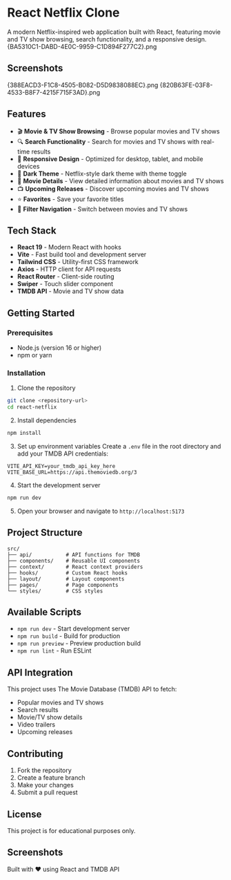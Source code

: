 # React Netflix Clone

A modern Netflix-inspired web application built with React, featuring movie and TV show browsing, search functionality, and a responsive design.
{BA5310C1-DABD-4E0C-9959-C1D894F277C2}.png

## Screenshots

{388EACD3-F1C8-4505-B082-D5D9838088EC}.png
{820B63FE-03F8-4533-B8F7-4215F715F3AD}.png

## Features

- 🎬 **Movie & TV Show Browsing** - Browse popular movies and TV shows
- 🔍 **Search Functionality** - Search for movies and TV shows with real-time results
- 📱 **Responsive Design** - Optimized for desktop, tablet, and mobile devices
- 🌙 **Dark Theme** - Netflix-style dark theme with theme toggle
- 🎥 **Movie Details** - View detailed information about movies and TV shows
- 📺 **Upcoming Releases** - Discover upcoming movies and TV shows
- ⭐ **Favorites** - Save your favorite titles
- 🎯 **Filter Navigation** - Switch between movies and TV shows

## Tech Stack

- **React 19** - Modern React with hooks
- **Vite** - Fast build tool and development server
- **Tailwind CSS** - Utility-first CSS framework
- **Axios** - HTTP client for API requests
- **React Router** - Client-side routing
- **Swiper** - Touch slider component
- **TMDB API** - Movie and TV show data

## Getting Started

### Prerequisites

- Node.js (version 16 or higher)
- npm or yarn

### Installation

1. Clone the repository

```bash
git clone <repository-url>
cd react-netflix
```

2. Install dependencies

```bash
npm install
```

3. Set up environment variables
Create a `.env` file in the root directory and add your TMDB API credentials:

```env
VITE_API_KEY=your_tmdb_api_key_here
VITE_BASE_URL=https://api.themoviedb.org/3
```

4. Start the development server

```bash
npm run dev
```

5. Open your browser and navigate to `http://localhost:5173`

## Project Structure

```
src/
├── api/           # API functions for TMDB
├── components/    # Reusable UI components
├── context/       # React context providers
├── hooks/         # Custom React hooks
├── layout/        # Layout components
├── pages/         # Page components
└── styles/        # CSS styles
```

## Available Scripts

- `npm run dev` - Start development server
- `npm run build` - Build for production
- `npm run preview` - Preview production build
- `npm run lint` - Run ESLint

## API Integration

This project uses The Movie Database (TMDB) API to fetch:

- Popular movies and TV shows
- Search results
- Movie/TV show details
- Video trailers
- Upcoming releases

## Contributing

1. Fork the repository
2. Create a feature branch
3. Make your changes
4. Submit a pull request

## License

This project is for educational purposes only.

## Screenshots

Built with ❤️ using React and TMDB API

